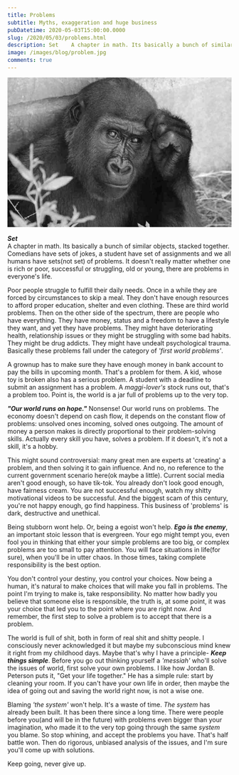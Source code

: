 ```yaml
---
title: Problems
subtitle: Myths, exaggeration and huge business
pubDatetime: 2020-05-03T15:00:00.0000
slug: /2020/05/03/problems.html
description: Set    A chapter in math. Its basically a bunch of similar objects, stacked together. Comedians have sets of jokes, a student have set of assignments and we all humans have sets(not set) of problems. It doesn't really matter whether one is rich or poor, successful or struggling, old or young, there are problems in everyone's life.
image: /images/blog/problem.jpg
comments: true
---
```


![problems](/images/blog/problem.jpg)

***Set***    
A chapter in math. Its basically a bunch of similar objects, stacked together. Comedians have sets of jokes, a student have set of assignments and we all humans have sets(not set) of problems. It doesn't really matter whether one is rich or poor, successful or struggling, old or young, there are problems in everyone's life.

Poor people struggle to fulfill their daily needs. Once in a while they are forced by circumstances to skip a meal. They don't have enough resources to afford proper education, shelter and even clothing. These are third world problems. Then on the other side of the spectrum, there are people who have everything. They have money, status and a freedom to have a lifestyle they want, and yet they have problems. They might have deteriorating health, relationship issues or they might be struggling with some bad habits. They might be drug addicts. They might have undealt psychological trauma. Basically these problems fall under the category of *'first world problems'*.

A grownup has to make sure they have enough money in bank account to pay the bills in upcoming month. That's a problem for them. A kid, whose toy is broken also has a serious problem. A student with a deadline to submit an assignment has a problem. A *maggi-lover's* stock runs out, that's a problem too. Point is, the world is a jar full of problems up to the very top.

***"Our world runs on hope."*** Nonsense! Our world runs on problems. The economy doesn't depend on cash flow, it depends on the constant flow of problems: unsolved ones incoming, solved ones outgoing. The amount of money a person makes is directly proportional to their problem-solving skills. Actually every skill you have, solves a problem. If it doesn't, it's not a skill, it's a hobby.

This might sound controversial: many great men are experts at 'creating' a problem, and then solving it to gain influence. And no, no reference to the current government scenario here(ok maybe a little). Current social media aren't good enough, so have tik-tok. You already don't look good enough, have fairness cream. You are not successful enough, watch my shitty motivational videos to be successful. And the biggest scam of this century, you're not happy enough, go find happiness. This business of 'problems' is dark, destructive and unethical.

Being stubborn wont help. Or, being a egoist won't help. 
***Ego is the enemy***, an important stoic lesson that is evergreen. Your ego might tempt you, even fool you in thinking that either your simple problems are too big, or complex problems are too small to pay attention. You will face situations in life(for sure), when you'll be in utter chaos. In those times, taking complete responsibility is the best option.

You don't control your destiny, you control your choices. Now being a human, it's natural to make choices that will make you fall in problems. The point I'm trying to make is, take responsibility. No matter how badly you believe that someone else is responsible, the truth is, at some point, it was your choice that led you to the point where you are right now. And remember, the first step to solve a problem is to accept that there is a problem.

The world is full of shit, both in form of real shit and shitty people. I consciously never acknowledged it but maybe my subconscious mind knew it right from my childhood days. Maybe that's why I have a principle- ***Keep things simple***. Before you go out thinking yourself a *'messiah'* who'll solve the issues of world, first solve your own problems. I like how Jordan B. Peterson puts it, "Get your life together." He has a simple rule: start by cleaning your room. If you can't have your own life in order, then maybe the idea of going out and saving the world right now, is not a wise one.

Blaming *'the system'* won't help. It's a waste of time. *The system* has already been built. It has been there since a long time. There were people before you(and will be in the future) with problems even bigger than your imagination, who made it to the very top going through the same *system* you blame. So stop whining, and accept the problems you have. That's half battle won. Then do rigorous, unbiased analysis of the issues, and I'm sure you'll come up with solutions.

Keep going, never give up.